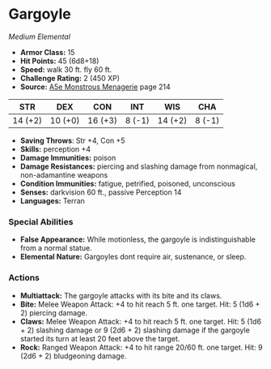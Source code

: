 # Gargoyle

*Medium* *Elemental*

- **Armor Class:** 15
- **Hit Points:** 45 (6d8+18)
- **Speed:** walk 30 ft. fly 60 ft.
- **Challenge Rating:** 2 (450 XP)
- **Source:** [A5e Monstrous Menagerie](https://enpublishingrpg.com/products/level-up-monstrous-menagerie-a5e) page 214

| STR | DEX | CON | INT | WIS | CHA |
| --- | --- | --- | --- | --- | --- |
| 14 (+2) | 10 (+0) | 16 (+3) | 8 (-1) | 14 (+2) | 8 (-1) |

- **Saving Throws**: Str +4, Con +5
- **Skills:** perception +4
- **Damage Immunities:** poison
- **Damage Resistances:** piercing and slashing damage from nonmagical, non-adamantine weapons
- **Condition Immunities:** fatigue, petrified, poisoned, unconscious
- **Senses:** darkvision 60 ft., passive Perception 14
- **Languages:** Terran

### Special Abilities

- **False Appearance:** While motionless, the gargoyle is indistinguishable from a normal statue.
- **Elemental Nature:** Gargoyles dont require air, sustenance, or sleep.

### Actions

- **Multiattack:** The gargoyle attacks with its bite and its claws.
- **Bite:** Melee Weapon Attack: +4 to hit  reach 5 ft.  one target. Hit: 5 (1d6 + 2) piercing damage.
- **Claws:** Melee Weapon Attack: +4 to hit  reach 5 ft.  one target. Hit: 5 (1d6 + 2) slashing damage  or 9 (2d6 + 2) slashing damage if the gargoyle started its turn at least 20 feet above the target.
- **Rock:** Ranged Weapon Attack: +4 to hit  range 20/60 ft.  one target. Hit: 9 (2d6 + 2) bludgeoning damage.


